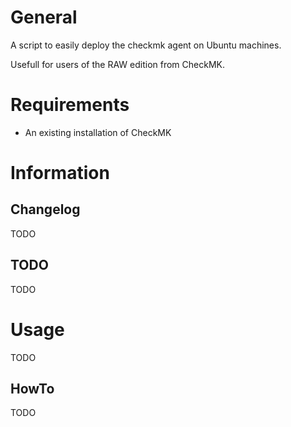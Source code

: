 # General
A script to easily deploy the checkmk agent on Ubuntu machines.

Usefull for users of the RAW edition from CheckMK.

# Requirements
- An existing installation of CheckMK

# Information
## Changelog
TODO


## TODO
TODO

# Usage
TODO

## HowTo
TODO
